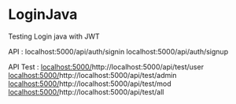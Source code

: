# LoginJava
Testing Login java with JWT

API :
localhost:5000/api/auth/signin
localhost:5000/api/auth/signup

API Test :
[localhost:5000/](http://localhost:5000/api/test/user)http://localhost:5000/api/test/user
[localhost:5000/](http://localhost:5000/api/test/admin)http://localhost:5000/api/test/admin
[localhost:5000/](http://localhost:5000/api/test/mod)http://localhost:5000/api/test/mod
[localhost:5000/](http://localhost:5000/api/test/all)http://localhost:5000/api/test/all

